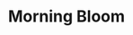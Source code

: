 ---
layout: product
product_id: 1491345965118
id: 1491345965118
title: Morning Bloom
body_html: >-
  <p>Taken at Moraine Lake during the summer of 2018.</p>

  <p>Whilst waiting for the sun to hit the peaks that surrounded Moraine Lake I turned around to see a beautiful valley with a river of fog and the morning sun just appearing in the distance.</p>

  <p> </p>
vendor: Connell McCarthy
product_type: Posters, Prints, & Visual Artwork
created_at: 2018-10-13T20:56:06-04:00
handle: morning-bloom
updated_at: 2022-06-27T13:52:03-04:00
published_at: 2018-08-22T19:38:24-04:00
template_suffix: ""
status: active
published_scope: global
tags: aerial, Batch 02, fog, foggy, forest, mountain, mountains, Print, sunrise,
  Trees
admin_graphql_api_id: gid://shopify/Product/1491345965118
variants:
  - id: 39577061228606
    product_id: 1491345965118
    title: 8x10” / Full Colour
    price: "35.00"
    sku: CM-PP-B2-08-XXS-FC
    position: 1
    inventory_policy: continue
    compare_at_price: null
    fulfillment_service: manual
    inventory_management: shopify
    option1: 8x10”
    option2: Full Colour
    option3: null
    created_at: 2021-09-01T12:03:53-04:00
    updated_at: 2022-02-07T15:52:40-05:00
    taxable: true
    barcode: ""
    grams: 208
    image_id: 6203609972798
    weight: 0.208
    weight_unit: kg
    inventory_item_id: 41671501873214
    inventory_quantity: 100
    old_inventory_quantity: 100
    requires_shipping: true
    admin_graphql_api_id: gid://shopify/ProductVariant/39577061228606
  - id: 39577061261374
    product_id: 1491345965118
    title: 8x10” / Black & White
    price: "35.00"
    sku: CM-PP-B2-08-XXS-BW
    position: 2
    inventory_policy: continue
    compare_at_price: null
    fulfillment_service: manual
    inventory_management: shopify
    option1: 8x10”
    option2: Black & White
    option3: null
    created_at: 2021-09-01T12:03:53-04:00
    updated_at: 2022-02-07T15:52:41-05:00
    taxable: true
    barcode: ""
    grams: 208
    image_id: 6203609874494
    weight: 0.208
    weight_unit: kg
    inventory_item_id: 41671501905982
    inventory_quantity: 100
    old_inventory_quantity: 100
    requires_shipping: true
    admin_graphql_api_id: gid://shopify/ProductVariant/39577061261374
  - id: 39577061294142
    product_id: 1491345965118
    title: 8.5x11” / Full Colour
    price: "35.00"
    sku: CM-PP-B2-08-XS-FC
    position: 3
    inventory_policy: continue
    compare_at_price: null
    fulfillment_service: manual
    inventory_management: shopify
    option1: 8.5x11”
    option2: Full Colour
    option3: null
    created_at: 2021-09-01T12:03:53-04:00
    updated_at: 2022-02-07T15:52:40-05:00
    taxable: true
    barcode: ""
    grams: 208
    image_id: 6203609972798
    weight: 0.208
    weight_unit: kg
    inventory_item_id: 41671501938750
    inventory_quantity: 100
    old_inventory_quantity: 100
    requires_shipping: true
    admin_graphql_api_id: gid://shopify/ProductVariant/39577061294142
  - id: 39577061326910
    product_id: 1491345965118
    title: 8.5x11” / Black & White
    price: "35.00"
    sku: CM-PP-B2-08-XS-BW
    position: 4
    inventory_policy: continue
    compare_at_price: null
    fulfillment_service: manual
    inventory_management: shopify
    option1: 8.5x11”
    option2: Black & White
    option3: null
    created_at: 2021-09-01T12:03:53-04:00
    updated_at: 2022-02-07T15:52:40-05:00
    taxable: true
    barcode: ""
    grams: 208
    image_id: 6203609874494
    weight: 0.208
    weight_unit: kg
    inventory_item_id: 41671501971518
    inventory_quantity: 100
    old_inventory_quantity: 100
    requires_shipping: true
    admin_graphql_api_id: gid://shopify/ProductVariant/39577061326910
  - id: 39577061359678
    product_id: 1491345965118
    title: 13x19” / Full Colour
    price: "40.00"
    sku: CM-PP-B2-08-S-FC
    position: 5
    inventory_policy: continue
    compare_at_price: null
    fulfillment_service: manual
    inventory_management: shopify
    option1: 13x19”
    option2: Full Colour
    option3: null
    created_at: 2021-09-01T12:03:53-04:00
    updated_at: 2022-02-07T15:52:41-05:00
    taxable: true
    barcode: ""
    grams: 208
    image_id: 6203609972798
    weight: 0.208
    weight_unit: kg
    inventory_item_id: 41671502004286
    inventory_quantity: 100
    old_inventory_quantity: 100
    requires_shipping: true
    admin_graphql_api_id: gid://shopify/ProductVariant/39577061359678
  - id: 39577061392446
    product_id: 1491345965118
    title: 13x19” / Black & White
    price: "40.00"
    sku: CM-PP-B2-08-S-BW
    position: 6
    inventory_policy: continue
    compare_at_price: null
    fulfillment_service: manual
    inventory_management: shopify
    option1: 13x19”
    option2: Black & White
    option3: null
    created_at: 2021-09-01T12:03:53-04:00
    updated_at: 2022-02-07T15:52:45-05:00
    taxable: true
    barcode: ""
    grams: 208
    image_id: 6203609874494
    weight: 0.208
    weight_unit: kg
    inventory_item_id: 41671502037054
    inventory_quantity: 100
    old_inventory_quantity: 100
    requires_shipping: true
    admin_graphql_api_id: gid://shopify/ProductVariant/39577061392446
  - id: 39577061425214
    product_id: 1491345965118
    title: 16x20” / Full Colour
    price: "50.00"
    sku: CM-PP-B2-08-M-FC
    position: 7
    inventory_policy: continue
    compare_at_price: null
    fulfillment_service: manual
    inventory_management: shopify
    option1: 16x20”
    option2: Full Colour
    option3: null
    created_at: 2021-09-01T12:03:53-04:00
    updated_at: 2022-02-07T15:52:45-05:00
    taxable: true
    barcode: ""
    grams: 208
    image_id: 6203609972798
    weight: 0.208
    weight_unit: kg
    inventory_item_id: 41671502069822
    inventory_quantity: 100
    old_inventory_quantity: 100
    requires_shipping: true
    admin_graphql_api_id: gid://shopify/ProductVariant/39577061425214
  - id: 39577061457982
    product_id: 1491345965118
    title: 16x20” / Black & White
    price: "50.00"
    sku: CM-PP-B2-08-M-BW
    position: 8
    inventory_policy: continue
    compare_at_price: null
    fulfillment_service: manual
    inventory_management: shopify
    option1: 16x20”
    option2: Black & White
    option3: null
    created_at: 2021-09-01T12:03:53-04:00
    updated_at: 2022-02-07T15:52:45-05:00
    taxable: true
    barcode: ""
    grams: 208
    image_id: 6203609874494
    weight: 0.208
    weight_unit: kg
    inventory_item_id: 41671502102590
    inventory_quantity: 100
    old_inventory_quantity: 100
    requires_shipping: true
    admin_graphql_api_id: gid://shopify/ProductVariant/39577061457982
  - id: 39577061490750
    product_id: 1491345965118
    title: 20x24” / Full Colour
    price: "60.00"
    sku: CM-PP-B2-08-L-FC
    position: 9
    inventory_policy: continue
    compare_at_price: null
    fulfillment_service: manual
    inventory_management: shopify
    option1: 20x24”
    option2: Full Colour
    option3: null
    created_at: 2021-09-01T12:03:53-04:00
    updated_at: 2022-02-07T15:52:51-05:00
    taxable: true
    barcode: ""
    grams: 208
    image_id: 6203609972798
    weight: 0.208
    weight_unit: kg
    inventory_item_id: 41671502135358
    inventory_quantity: 100
    old_inventory_quantity: 100
    requires_shipping: true
    admin_graphql_api_id: gid://shopify/ProductVariant/39577061490750
  - id: 39577061523518
    product_id: 1491345965118
    title: 20x24” / Black & White
    price: "60.00"
    sku: CM-PP-B2-08-L-BW
    position: 10
    inventory_policy: continue
    compare_at_price: null
    fulfillment_service: manual
    inventory_management: shopify
    option1: 20x24”
    option2: Black & White
    option3: null
    created_at: 2021-09-01T12:03:53-04:00
    updated_at: 2022-02-07T15:52:45-05:00
    taxable: true
    barcode: ""
    grams: 208
    image_id: 6203609874494
    weight: 0.208
    weight_unit: kg
    inventory_item_id: 41671502168126
    inventory_quantity: 100
    old_inventory_quantity: 100
    requires_shipping: true
    admin_graphql_api_id: gid://shopify/ProductVariant/39577061523518
  - id: 39577061556286
    product_id: 1491345965118
    title: 20x30” / Full Colour
    price: "70.00"
    sku: CM-PP-B2-08-XL-FC
    position: 11
    inventory_policy: continue
    compare_at_price: null
    fulfillment_service: manual
    inventory_management: shopify
    option1: 20x30”
    option2: Full Colour
    option3: null
    created_at: 2021-09-01T12:03:53-04:00
    updated_at: 2022-02-07T15:52:45-05:00
    taxable: true
    barcode: ""
    grams: 208
    image_id: 6203609972798
    weight: 0.208
    weight_unit: kg
    inventory_item_id: 41671502200894
    inventory_quantity: 100
    old_inventory_quantity: 100
    requires_shipping: true
    admin_graphql_api_id: gid://shopify/ProductVariant/39577061556286
  - id: 39577061589054
    product_id: 1491345965118
    title: 20x30” / Black & White
    price: "70.00"
    sku: CM-PP-B2-08-XL-BW
    position: 12
    inventory_policy: continue
    compare_at_price: null
    fulfillment_service: manual
    inventory_management: shopify
    option1: 20x30”
    option2: Black & White
    option3: null
    created_at: 2021-09-01T12:03:53-04:00
    updated_at: 2022-02-07T15:52:50-05:00
    taxable: true
    barcode: ""
    grams: 208
    image_id: 6203609874494
    weight: 0.208
    weight_unit: kg
    inventory_item_id: 41671502233662
    inventory_quantity: 100
    old_inventory_quantity: 100
    requires_shipping: true
    admin_graphql_api_id: gid://shopify/ProductVariant/39577061589054
  - id: 39577061621822
    product_id: 1491345965118
    title: 24x36” / Full Colour
    price: "90.00"
    sku: CM-PP-B2-08-XXL-FC
    position: 13
    inventory_policy: continue
    compare_at_price: null
    fulfillment_service: manual
    inventory_management: shopify
    option1: 24x36”
    option2: Full Colour
    option3: null
    created_at: 2021-09-01T12:03:53-04:00
    updated_at: 2022-02-07T15:52:51-05:00
    taxable: true
    barcode: ""
    grams: 208
    image_id: 6203609972798
    weight: 0.208
    weight_unit: kg
    inventory_item_id: 41671502266430
    inventory_quantity: 100
    old_inventory_quantity: 100
    requires_shipping: true
    admin_graphql_api_id: gid://shopify/ProductVariant/39577061621822
  - id: 39577061654590
    product_id: 1491345965118
    title: 24x36” / Black & White
    price: "90.00"
    sku: CM-PP-B2-08-XXL-BW
    position: 14
    inventory_policy: continue
    compare_at_price: null
    fulfillment_service: manual
    inventory_management: shopify
    option1: 24x36”
    option2: Black & White
    option3: null
    created_at: 2021-09-01T12:03:53-04:00
    updated_at: 2022-02-07T15:52:51-05:00
    taxable: true
    barcode: ""
    grams: 208
    image_id: 6203609874494
    weight: 0.208
    weight_unit: kg
    inventory_item_id: 41671502299198
    inventory_quantity: 100
    old_inventory_quantity: 100
    requires_shipping: true
    admin_graphql_api_id: gid://shopify/ProductVariant/39577061654590
  - id: 39577061687358
    product_id: 1491345965118
    title: 30x40” / Full Colour
    price: "100.00"
    sku: CM-PP-B2-08-XXXL-FC
    position: 15
    inventory_policy: continue
    compare_at_price: null
    fulfillment_service: manual
    inventory_management: shopify
    option1: 30x40”
    option2: Full Colour
    option3: null
    created_at: 2021-09-01T12:03:53-04:00
    updated_at: 2022-02-07T15:52:50-05:00
    taxable: true
    barcode: ""
    grams: 208
    image_id: 6203609972798
    weight: 0.208
    weight_unit: kg
    inventory_item_id: 41671502331966
    inventory_quantity: 100
    old_inventory_quantity: 100
    requires_shipping: true
    admin_graphql_api_id: gid://shopify/ProductVariant/39577061687358
  - id: 39577061720126
    product_id: 1491345965118
    title: 30x40” / Black & White
    price: "100.00"
    sku: CM-PP-B2-08-XXXL-BW
    position: 16
    inventory_policy: continue
    compare_at_price: null
    fulfillment_service: manual
    inventory_management: shopify
    option1: 30x40”
    option2: Black & White
    option3: null
    created_at: 2021-09-01T12:03:53-04:00
    updated_at: 2022-02-07T15:52:53-05:00
    taxable: true
    barcode: ""
    grams: 208
    image_id: 6203609874494
    weight: 0.208
    weight_unit: kg
    inventory_item_id: 41671502364734
    inventory_quantity: 100
    old_inventory_quantity: 100
    requires_shipping: true
    admin_graphql_api_id: gid://shopify/ProductVariant/39577061720126
options:
  - id: 2045807689790
    product_id: 1491345965118
    name: Size
    position: 1
    values:
      - 8x10”
      - 8.5x11”
      - 13x19”
      - 16x20”
      - 20x24”
      - 20x30”
      - 24x36”
      - 30x40”
  - id: 8589827637310
    product_id: 1491345965118
    name: Color
    position: 2
    values:
      - Full Colour
      - Black & White
images:
  - id: 6203609972798
    product_id: 1491345965118
    position: 1
    created_at: 2019-03-05T11:02:59-05:00
    updated_at: 2019-10-20T18:44:17-04:00
    alt: null
    width: 1000
    height: 1500
    src: https://cdn.shopify.com/s/files/1/1624/2355/products/Print-Shot---Dark-Background-_Morning-Bloom-2019.jpg?v=1571611457
    variant_ids:
      - 39577061228606
      - 39577061294142
      - 39577061359678
      - 39577061425214
      - 39577061490750
      - 39577061556286
      - 39577061621822
      - 39577061687358
    admin_graphql_api_id: gid://shopify/ProductImage/6203609972798
  - id: 6203609874494
    product_id: 1491345965118
    position: 2
    created_at: 2019-03-05T11:02:58-05:00
    updated_at: 2019-10-20T18:44:17-04:00
    alt: null
    width: 1000
    height: 1500
    src: https://cdn.shopify.com/s/files/1/1624/2355/products/Print-Shot---Dark-Background-_Morning-Bloom-2019_-B_W.jpg?v=1571611457
    variant_ids:
      - 39577061261374
      - 39577061326910
      - 39577061392446
      - 39577061457982
      - 39577061523518
      - 39577061589054
      - 39577061654590
      - 39577061720126
    admin_graphql_api_id: gid://shopify/ProductImage/6203609874494
  - id: 28230167199806
    product_id: 1491345965118
    position: 3
    created_at: 2021-05-04T20:11:06-04:00
    updated_at: 2021-05-04T20:11:06-04:00
    alt: null
    width: 2000
    height: 1800
    src: https://cdn.shopify.com/s/files/1/1624/2355/products/PAR_02_0001_a13bd765-b404-4018-83a4-91669ce12778.png?v=1620173466
    variant_ids: []
    admin_graphql_api_id: gid://shopify/ProductImage/28230167199806
image:
  id: 6203609972798
  product_id: 1491345965118
  position: 1
  created_at: 2019-03-05T11:02:59-05:00
  updated_at: 2019-10-20T18:44:17-04:00
  alt: null
  width: 1000
  height: 1500
  src: https://cdn.shopify.com/s/files/1/1624/2355/products/Print-Shot---Dark-Background-_Morning-Bloom-2019.jpg?v=1571611457
  variant_ids:
    - 39577061228606
    - 39577061294142
    - 39577061359678
    - 39577061425214
    - 39577061490750
    - 39577061556286
    - 39577061621822
    - 39577061687358
  admin_graphql_api_id: gid://shopify/ProductImage/6203609972798

---